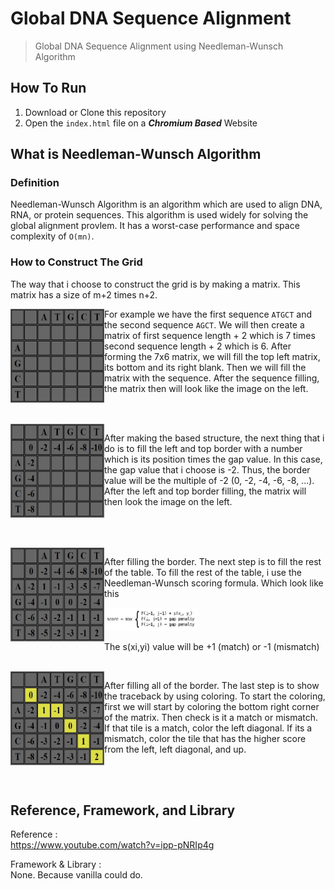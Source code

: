 # Global DNA Sequence Alignment
> Global DNA Sequence Alignment using Needleman-Wunsch Algorithm

## How To Run
1. Download or Clone this repository
2. Open the `index.html` file on a <em><strong>Chromium Based</strong></em> Website

## What is Needleman-Wunsch Algorithm

### Definition
Needleman-Wunsch Algorithm is an algorithm which are used to align DNA, RNA, or protein sequences. This algorithm is used widely for solving the global alignment provlem. It has a worst-case performance and space complexity of `O(mn)`.

### How to Construct The Grid
The way that i choose to construct the grid is by making a matrix. This matrix has a size of m+2 times n+2.

<img align="left" width="150" height="150" src="./img/matrix-1.jpg">

For example we have the first sequence `ATGCT` and the second sequence `AGCT`. We will then create a matrix of first sequence length + 2 which is 7 times second sequence length + 2 which is 6. After forming the 7x6 matrix, we will fill the top left matrix, its bottom and its right blank. Then we will fill the matrix with the sequence. After the sequence filling, the matrix then will look like the image on the left.

<br>
<br>

<img align="left" width="150" height="150" src="./img/matrix-2.jpg">

After making the based structure, the next thing that i do is to fill the left and top border with a number which is its position times the gap value. In this case, the gap value that i choose is -2. Thus, the border value will be the multiple of -2 (0, -2, -4, -6, -8, ...). After the left and top border filling, the matrix will then look the image on the left.

<br>
<br>
<br>

<img align="left" width="150" height="150" src="./img/matrix-3.jpg">

After filling the border. The next step is to fill the rest of the table. To fill the rest of the table, i use the Needleman-Wunsch scoring formula. Which look like this

<img width="30%" src="./img/scoring-formula.jpg/">

The s(xi,yi) value will be +1 (match) or -1 (mismatch)

<br>

<img align="left" width="150" height="150" src="./img/matrix-4.jpg">

After filling all of the border. The last step is to show the traceback by using coloring. To start the coloring, first we will start by coloring the bottom right corner of the matrix. Then check is it a match or mismatch. If that tile is a match, color the left diagonal. If its a mismatch, color the tile that has the higher score from the left, left diagonal, and up.

<br>
<br>

## Reference, Framework, and Library

Reference : <br>
https://www.youtube.com/watch?v=ipp-pNRIp4g

Framework & Library : <br>
None. Because vanilla could do.